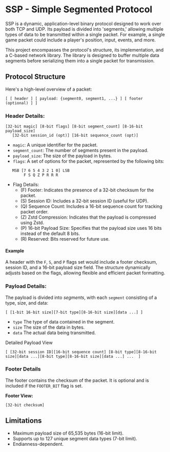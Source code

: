 # SSP - Simple Segmented Protocol
SSP is a dynamic, application-level binary protocol designed to work over both TCP and UDP. Its payload is divided into 'segments,' allowing multiple types of data to be transmitted within a single packet. For example, a single game packet could include a player's position, input, events, and more.

This project encompasses the protocol's structure, its implementation, and a C-based network library. The library is designed to buffer multiple data segments before serializing them into a single packet for transmission.

## Protocol Structure
Here's a high-level overview of a packet:
```
[ [ header ] [ payload: {segment0, segment1, ...} ] [ footer (optional) ] ]
```
### Header Details:
```
[32-bit magic] [8-bit flags] [8-bit segment_count] [8-16-bit payload_size]
   [32-bit session_id (opt)] [16-bit sequence_count (opt)]
```
- `magic`: A unique identifier for the packet.
- `segment_count`: The number of segments present in the payload.
- `payload_size`: The size of the payload in bytes.
- `flags`: A set of options for the packet, represented by the following bits:
```
   MSB [7 6 5 4 3 2 1 0] LSB
        F S Q Z P R R R
```
- Flag Details:
    - (F) Footer: Indicates the presence of a 32-bit checksum for the packet.
    - (S) Session ID: Includes a 32-bit session ID (useful for UDP).
    - (Q) Sequence Count: Includes a 16-bit sequence count for tracking packet order.
    - (Z) Zstd Compression: Indicates that the payload is compressed using Zstd.
    - (P) 16-bit Payload Size: Specifies that the payload size uses 16 bits instead of the default 8 bits.
    - (R) Reserved: Bits reserved for future use.
#### Example
A header with the `F`, `S`, and `P` flags set would include a footer checksum, session ID, and a 16-bit payload size field. The structure dynamically adjusts based on the flags, allowing flexible and efficient packet formatting.

### Payload Details:

The payload is divided into _segments_, with each `segment` consisting of a type, size, and data:
```
[ [1-bit 16-bit size][7-bit type][8-16-bit size][data ...] ]
```
- `type` The type of data contained in the segment.
- `size` The size of the data in bytes.
- `data` The actual data being transmitted.

Detailed Payload View
```
[ [32-bit session ID][16-bit sequence count] [8-bit type][8-16-bit size][data ...][8-bit type][8-16-bit size][data ...] ...  ]
```

### Footer Details

The footer contains the checksum of the packet. It is optional and is included if the `FOOTER_BIT` flag is set.

**Footer View:**
```
[32-bit checksum]
```
## Limitations
- Maximum payload size of 65,535 bytes (16-bit limit).
- Supports up to 127 unique segment data types (7-bit limit).
- Endianness-dependent.
